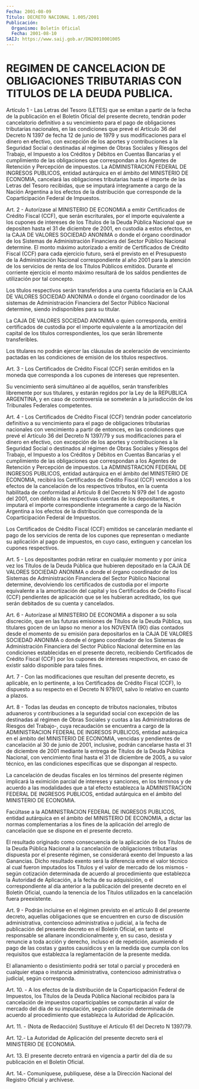 ```yaml
---
Fecha: 2001-08-09
Título: DECRETO NACIONAL 1.005/2001
Publicación:
  Organismo: Boletín Oficial
  Fecha: 2001-08-10
SAIJ: https://www.saij.gob.ar/DN20010001005
---
```

# REGIMEN DE CANCELACION DE OBLIGACIONES TRIBUTARIAS CON TITULOS DE LA DEUDA PUBLICA.

<a id="1"></a>
Artículo 1 - Las Letras del Tesoro (LETES)  que  se emitan a partir de  la fecha de la publicación en el Boletín Oficial  del  presente decreto,  tendrán  poder  cancelatorio  definitivo a su vencimiento para  el  pago  de  obligaciones  tributarias  nacionales,  en  las condiciones que prevé el Artículo 36 del Decreto N 1397 de fecha 12 de junio de 1979 y sus modificaciones  para  el dinero en efectivo, con excepción de los aportes y contribuciones a la Seguridad Social o destinadas al régimen de Obras Sociales y Riesgos del Trabajo, el Impuesto  a  los  Créditos  y  Débitos  en Cuentas Bancarias  y  el cumplimiento de las obligaciones que correspondan  a los Agentes de Retención y Percepción de impuestos. La ADMINISTRACION  FEDERAL  DE INGRESOS  PUBLICOS,  entidad autárquica en el ámbito del MINISTERIO DE  ECONOMIA,  cancelará  las  obligaciones  tributarias  hasta  el importe  de  las Letras  del  Tesoro  recibidas,  que  se  imputará íntegramente a  cargo  de  la  Nación Argentina a los efectos de la distribución  que  corresponde de  la  Coparticipación  Federal  de Impuestos.

<a id="2"></a>
Art. 2 - Autorízase al MINISTERIO DE ECONOMIA a emitir Certificados de Crédito Fiscal (CCF),  que  serán  escriturales,  por el importe equivalente a los cupones de intereses de los Títulos  de  la Deuda Pública Nacional que se depositen hasta el 31 de diciembre de 2001, en custodia a estos efectos, en la CAJA DE VALORES SOCIEDAD ANONIMA o  donde  el  órgano  coordinador de los Sistemas de Administración Financiera del Sector Público  Nacional  determine. El monto máximo autorizado a emitir de Certificados de Crédito  Fiscal  (CCF)  para cada  ejercicio  futuro,  será  el previsto en el Presupuesto de la Administración  Nacional  correspondiente   al  año  2001  para  la atención  de  los  servicios  de  renta  de  los  Títulos  Públicos emitidos. Durante el corriente ejercicio el monto máximo  resultará de  los  saldos  pendientes  de  utilización  por  tal concepto.

Los  títulos respectivos serán transferidos a una cuenta fiduciaria en la CAJA DE VALORES SOCIEDAD ANONIMA o donde el órgano coordinador de los sistemas de Administración Financiera del Sector Público  Nacional  determine, siendo indisponibles para su titular.

La CAJA DE VALORES SOCIEDAD  ANONIMA  o  quien corresponda, emitirá certificados de custodia por el importe equivalente a la amortización del capital de los títulos correspondientes,  los  que serán libremente transferibles.

Los  titulares  no  podrán  ejercer las cláusulas de aceleración de vencimiento pactadas en las condiciones  de  emisión de los títulos respectivos.

<a id="3"></a>
Art. 3 - Los Certificados de Crédito Fiscal (CCF) serán emitidos en la moneda que corresponda a los cupones de intereses que representen.

Su vencimiento será simultáneo al de aquéllos,  serán transferibles libremente por sus titulares, y estarán regidos por  la  Ley  de la REPUBLICA  ARGENTINA,  y  en caso de controversia se someterán a la jurisdicción de los Tribunales Federales competentes.

<a id="4"></a>
Art. 4 - Los Certificados de  Crédito  Fiscal  (CCF)  tendrán poder cancelatorio definitivo a su vencimiento para el pago de obligaciones  tributarias  nacionales  con vencimiento a partir  de entonces, en las condiciones que prevé el Artículo 36 del Decreto N 1397/79  y  sus  modificaciones  para el dinero  en  efectivo,  con excepción de los aportes y contribuciones  a  la Seguridad Social o destinados al régimen de Obras Sociales y Riesgos  del  Trabajo, el Impuesto  a  los  Créditos  y  Débitos  en  Cuentas Bancarias y  el cumplimiento de las obligaciones que correspondan  a los Agentes de Retención y Percepción de impuestos. La ADMINISTRACION  FEDERAL  DE INGRESOS  PUBLICOS,  entidad autárquica en el ámbito del MINISTERIO DE ECONOMIA, recibirá  los  Certificados  de  Crédito  Fiscal (CCF) vencidos  a  los  efectos  de  la  cancelación  de  los respectivos tributos, en la cuenta habilitada de conformidad al Artículo 8 del Decreto N 979 del 1 de agosto del 2001, con débito a las respectivas  cuentas  de  los  depositantes,  e imputará el importe correspondiente íntegramente a cargo de la Nación  Argentina  a los efectos  de  la  distribución que corresponda de la Coparticipación Federal de Impuestos.

Los Certificados de  Crédito  Fiscal  (CCF)  emitidos se cancelarán mediante  el  pago  de los servicios de renta de  los  cupones  que representan o mediante  su aplicación al pago de impuestos, en cuyo caso, extinguen y cancelan los cupones respectivos.

<a id="5"></a>
Art. 5 - Los depositantes podrán retirar en cualquier momento y por única vez los Títulos de  la  Deuda Pública que hubieren depositado en la CAJA DE VALORES SOCIEDAD ANONIMA o donde el órgano coordinador de los Sistemas de Administración Financiera del Sector Público  Nacional  determine,  devolviendo    los  certificados  de custodia por el importe equivalente a la amortización del capital y los Certificados de Crédito Fiscal (CCF) pendientes  de  aplicación que  se  les  hubieran  acreditado,  los que serán debitados de  su cuenta y cancelados.

<a id="6"></a>
Art. 6 - Autorízase al MINISTERIO DE ECONOMIA  a disponer a su sola discreción,  que en las futuras emisiones de Títulos  de  la  Deuda Pública, sus titulares  gocen  de  un  lapso no menor a los NOVENTA (90) días contados desde el momento de su emisión para depositarlos en la CAJA DE VALORES SOCIEDAD ANONIMA o donde el órgano coordinador de los Sistemas de Administración Financiera del Sector Público Nacional determine en las condiciones  establecidas  en  el presente  decreto,  recibiendo Certificados de Crédito Fiscal (CCF) por los cupones de intereses  respectivos, en caso de existir saldo disponible para tales fines.

<a id="7"></a>
Art. 7 - Con las modificaciones  que resultan del presente decreto, es  aplicable,  en lo pertinente, a  los  Certificados  de  Crédito Fiscal (CCF), lo  dispuesto  a  su respecto en el Decreto N 979/01, salvo lo relativo en cuanto a plazos.

<a id="8"></a>
Art.  8  -  Todas las deudas en concepto  de  tributos  nacionales, tributos aduaneros  y  contribuciones  a  la  seguridad  social con excepción de las destinadas al régimen de Obras Sociales y cuotas a las  Administradoras  de Riesgos del Trabajo-, cuya recaudación  se encuentra  a  cargo  de  la   ADMINISTRACION  FEDERAL  DE  INGRESOS PUBLICOS,  entidad  autárquica  en  el  ámbito  del  MINISTERIO  DE ECONOMIA, vencidas y pendientes de  cancelación  al  30 de junio de 2001, inclusive, podrán cancelarse hasta el 31 de diciembre de 2001 mediante  la  entrega de Títulos de la Deuda Pública Nacional,  con vencimiento final  hasta  el  31  de  diciembre de 2005, a su valor técnico,  en  las  condiciones  específicas  que  se  dispongan  al respecto.

La cancelación de deudas fiscales  en  los  términos  del  presente régimen implicará la eximición parcial de intereses y sanciones, en los  términos  y  de  acuerdo  a  las  modalidades que a tal efecto establezca la ADMINISTRACION FEDERAL DE  INGRESOS PUBLICOS, entidad autárquica en el ámbito del MINISTERIO DE ECONOMIA.

Facúltase a la ADMINISTRACION FEDERAL DE INGRESOS PUBLICOS, entidad autárquica en el ámbito del MINISTERIO DE  ECONOMIA,  a  dictar las normas complementarias a los fines de la aplicación del arreglo  de cancelación que se dispone en el presente decreto.

El  resultado  originado  como consecuencia de la aplicación de los Títulos de la Deuda Pública Nacional a la cancelación de obligaciones tributarias dispuesta  por  el  presente  régimen,  se considerará  exento  del  Impuesto a las Ganancias. Dicho resultado exento será la diferencia entre  el  valor  técnico  al cual fueron imputados  los  Títulos y el valor de mercado de los mismos  -según cotización determinada  de  acuerdo al procedimiento que establezca la Autoridad de Aplicación, a  la  fecha  de  su  adquisición, o el correspondiente  al  día  anterior  a  la publicación del  presente decreto en el Boletín Oficial, cuando la  tenencia  de  los Títulos utilizados en la cancelación fuera preexistente.

<a id="9"></a>
Art.  9 - Podrán incluirse en el régimen previsto en el artículo  8 del presente  decreto,  aquellas  obligaciones que se encuentren en curso  de discusión administrativa,  contencioso  administrativa  o judicial,  a  la  fecha  de  publicación del presente decreto en el Boletín Oficial, en tanto el responsable se allanare incondicionalmente y, en su caso,  desista y renuncie a toda acción y  derecho, incluso el de repetición,  asumiendo  el  pago  de  las costas  y  gastos  causídicos  y  en  la  medida que cumpla con los requisitos que establezca la reglamentación  de  la presente medida.

El  allanamiento  o  desistimiento  podrá  ser  total o  parcial  y procederá en cualquier etapa o instancia administrativa, contencioso    administrativa  o  judicial,  según  corresponda.

<a id="10"></a>
Art.  10. - A los efectos de la distribución de la  Coparticipación Federal  de  Impuestos,  los  Títulos  de la Deuda Pública Nacional recibidos  para  la  cancelación  de impuestos  coparticipables  se computarán al valor de mercado del  día  de  su  imputación,  según cotización  determinada  de acuerdo al procedimiento que establezca la Autoridad de Aplicación.

<a id="11"></a>
Art. 11. - (Nota de Redacción) Sustituye el Artículo 61 del Decreto N 1397/79.

<a id="12"></a>
Art. 12.- La Autoridad de Aplicación  del  presente decreto será el MINISTERIO DE ECONOMIA.

<a id="13"></a>
Art. 13. El presente decreto entrará en vigencia  a  partir del día de su publicación en el Boletín Oficial.

<a id="14"></a>
Art. 14.- Comuníquese, publíquese, dése a la Dirección Nacional del Registro Oficial  y archívese.